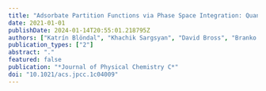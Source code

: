 ```yaml
---
title: "Adsorbate Partition Functions via Phase Space Integration: Quantifying the Effect of Translational Anharmonicity on Thermodynamic Properties"
date: 2021-01-01
publishDate: 2024-01-14T20:55:01.218795Z
authors: ["Katrín Blöndal", "Khachik Sargsyan", "David Bross", "Branko Ruscic", "C. Franklin Goldsmith"]
publication_types: ["2"]
abstract: "."
featured: false
publication: "*Journal of Physical Chemistry C*"
doi: "10.1021/acs.jpcc.1c04009"
---
```


